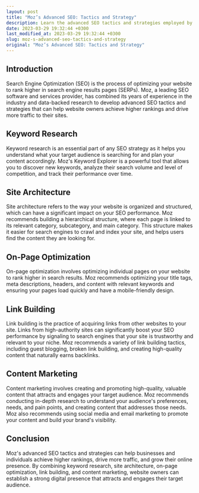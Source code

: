 ```yaml
---
layout: post
title: "Moz’s Advanced SEO: Tactics and Strategy"
description: Learn the advanced SEO tactics and strategies employed by Moz to achieve higher rankings and traffic for your website.
date: 2023-03-29 19:32:44 +0300
last_modified_at: 2023-03-29 19:32:44 +0300
slug: moz-s-advanced-seo-tactics-and-strategy
original: "Moz’s Advanced SEO: Tactics and Strategy"
---
```

## Introduction

Search Engine Optimization (SEO) is the process of optimizing your website to rank higher in search engine results pages (SERPs). Moz, a leading SEO software and services provider, has combined its years of experience in the industry and data-backed research to develop advanced SEO tactics and strategies that can help website owners achieve higher rankings and drive more traffic to their sites.

## Keyword Research

Keyword research is an essential part of any SEO strategy as it helps you understand what your target audience is searching for and plan your content accordingly. Moz's Keyword Explorer is a powerful tool that allows you to discover new keywords, analyze their search volume and level of competition, and track their performance over time.

## Site Architecture

Site architecture refers to the way your website is organized and structured, which can have a significant impact on your SEO performance. Moz recommends building a hierarchical structure, where each page is linked to its relevant category, subcategory, and main category. This structure makes it easier for search engines to crawl and index your site, and helps users find the content they are looking for.

## On-Page Optimization

On-page optimization involves optimizing individual pages on your website to rank higher in search results. Moz recommends optimizing your title tags, meta descriptions, headers, and content with relevant keywords and ensuring your pages load quickly and have a mobile-friendly design.

## Link Building

Link building is the practice of acquiring links from other websites to your site. Links from high-authority sites can significantly boost your SEO performance by signaling to search engines that your site is trustworthy and relevant to your niche. Moz recommends a variety of link building tactics, including guest blogging, broken link building, and creating high-quality content that naturally earns backlinks.

## Content Marketing

Content marketing involves creating and promoting high-quality, valuable content that attracts and engages your target audience. Moz recommends conducting in-depth research to understand your audience's preferences, needs, and pain points, and creating content that addresses those needs. Moz also recommends using social media and email marketing to promote your content and build your brand's visibility.

## Conclusion

Moz's advanced SEO tactics and strategies can help businesses and individuals achieve higher rankings, drive more traffic, and grow their online presence. By combining keyword research, site architecture, on-page optimization, link building, and content marketing, website owners can establish a strong digital presence that attracts and engages their target audience.